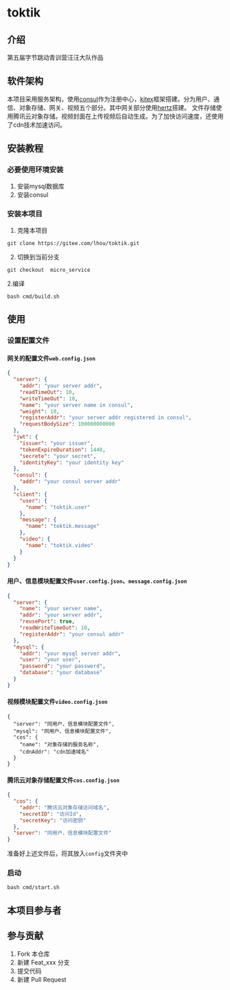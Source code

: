 # toktik
## 介绍
第五届字节跳动青训营汪汪大队作品

## 软件架构
本项目采用服务架构，使用[consul](https://www.consul.io/)作为注册中心，[kitex](https://www.cloudwego.io/zh/docs/kitex/)框架搭建。分为用户、通信、对象存储、网关、视频五个部分。其中网关部分使用[hertz](https://www.cloudwego.io/zh/docs/hertz/)搭建。
文件存储使用腾讯云对象存储。视频封面在上传视频后自动生成。为了加快访问速度，还使用了cdn技术加速访问。


## 安装教程
### 必要使用环境安装
1. 安装mysql数据库
2. 安装consul
### 安装本项目
1. 克隆本项目
```
git clone https://gitee.com/lhou/toktik.git
```
2. 切换到当前分支
```
git checkout  micro_service
```
2.编译
```
bash cmd/build.sh
```
## 使用
### 设置配置文件
#### 网关的配置文件`web.config.json`
```json lines
{
  "server": {
    "addr": "your server addr",
    "readTimeOut": 10,
    "writeTimeOut": 10,
    "name": "your server name in consul",
    "weight": 10,
    "registerAddr": "your server addr registered in consul",
    "requestBodySize": 100000000000
  },
  "jwt": {
    "issuer": "your issuer",
    "tokenExpireDuration": 1440,
    "secrete": "your secret",
    "identityKey": "your identity key"
  },
  "consul": {
    "addr": "your consul server addr"
  },
  "client": {
    "user": {
      "name": "toktik.user"
    },
    "message": {
      "name": "toktik.message"
    },
    "video": {
      "name": "toktik.video"
    }
  }
}
```
#### 用户、信息模块配置文件`user.config.json`、`message.config.json`
```json lines
{
  "server": {
    "name": "your server name",
    "addr": "your server addr",
    "reusePort": true,
    "readWriteTimeOut": 10,
    "registerAddr": "your consul addr"
  },
  "mysql": {
    "addr": "your mysql server addr",
    "user": "your user",
    "password": "your password",
    "database": "your database"
  }
}
```
#### 视频模块配置文件`video.config.json`
```
{
  "server": "同用户、信息模块配置文件",
  "mysql": "同用户、信息模块配置文件",
  "cos": {
    "name": "对象存储的服务名称",
    "cdnAddr": "cdn加速域名"
  }
}
```
#### 腾讯云对象存储配置文件`cos.config.json`
```json lines
{
  "cos": {
    "addr": "腾讯云对象存储访问域名",
    "secretID": "访问Id",
    "secretKey": "访问密钥"
  },
  "server": "同用户、信息模块配置文件"
}
```
准备好上述文件后，将其放入`config`文件夹中
### 启动
```
bash cmd/start.sh
```
## 本项目参与者

## 参与贡献

1.  Fork 本仓库
2.  新建 Feat_xxx 分支
3.  提交代码
4.  新建 Pull Request